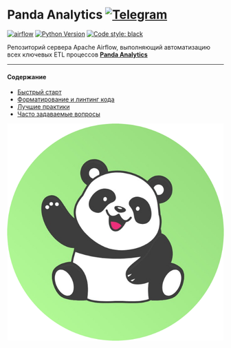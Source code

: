 Panda Analytics [![Telegram](https://img.shields.io/badge/Telegram-Channel-blue.svg?logo=telegram)](https://t.me/panda_analytics)
===

[![airflow](https://img.shields.io/badge/airflow-2.8.3-fcf879)](https://airflow.apache.org/) [![Python Version](https://img.shields.io/badge/python-3.11-2241b3)](https://docs.python.org/3.11/) [![Code style: black](https://img.shields.io/badge/code%20style-black-000000.svg)](https://github.com/psf/black)

Репозиторий сервера Apache Airflow, выполняющий автоматизацию всех ключевых ETL процессов **[Panda Analytics](https://t.me/panda_analytics)**

---

#### Содержание
- [Быстрый старт](docs/quick-start.md)
- [Форматирование и линтинг кода](https://www.notion.so/b4b95ff1dde44b1e928435453376a76c)
- [Лучшие практики](https://www.notion.so/Regulations-and-standards-6e2273cc125a4be59b2261d88fbef675)
- [Часто задаваемые вопросы](docs/faq.md)

[![Panda](docs/media/panda-logo.png)](https://t.me/panda_analytics)
